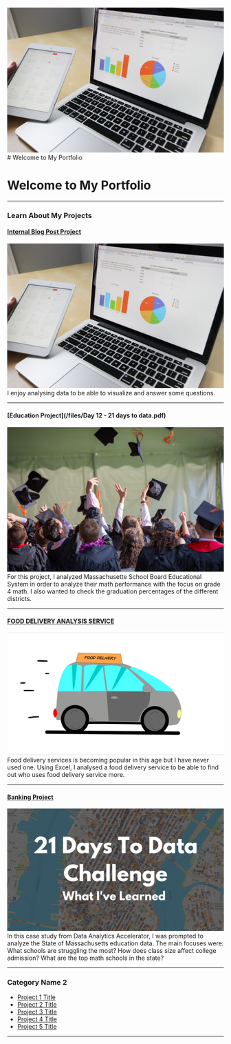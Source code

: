<img src="images/pexels-pixabay-265087.jpg?raw=true"/># Welcome to My Portfolio
# Welcome to My Portfolio

---

### Learn About My Projects

#### [Internal Blog Post Project](/bank)
<img src="images/pexels-pixabay-265087.jpg?raw=true"/>
I enjoy analysing data to be able to visualize and answer some questions.

---
#### [Education Project](/files/Day 12 - 21 days to data.pdf)
<img src="images/pexels-emily-ranquist-1205651.jpg?raw=true"/>
For this project, I analyzed Massachusette School Board Educational System in order to analyze their math performance with the focus on grade 4 math. I also wanted to check the graduation percentages of the different districts.

---
#### [FOOD DELIVERY ANALYSIS SERVICE](https://www.linkedin.com/posts/osayamen-ozigagu_activity-7024103662490685440-I5dd?utm_source=share&utm_medium=member_desktop)
[<img src="images/DOOR-DASH1-21-2023_16-34-58.gif?raw=true"/>](https://www.linkedin.com/pulse/what-i-learned-21-days-data-avery-smith)
Food delivery services is becoming popular in this age but I have never used one. Using Excel, I analysed a food delivery service to be able to find out who uses food delivery service more. 


---
#### [Banking Project](https://www.linkedin.com/pulse/massachusetts-education-analysis-samantha-paul/)
[<img src="images/21 Days To Data Challenge What I've Learned Cover.png?raw=true"/>](https://www.linkedin.com/pulse/what-i-learned-21-days-data-avery-smith)
In this case study from Data Analytics Accelerator, I was prompted to analyze the State of Massachusetts education data. The main focuses were:
What schools are struggling the most?
How does class size affect college admission?
What are the top math schools in the state? 

---

### Category Name 2

- [Project 1 Title](http://example.com/)
- [Project 2 Title](http://example.com/)
- [Project 3 Title](http://example.com/)
- [Project 4 Title](http://example.com/)
- [Project 5 Title](http://example.com/)

---




